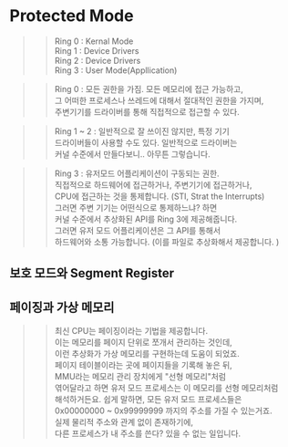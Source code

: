 # Protected Mode

>> Ring 0 : Kernal Mode  
>> Ring 1 : Device Drivers  
>> Ring 2 : Device Drivers  
>> Ring 3 : User Mode(Appllication)  


>> Ring 0 : 모든 권한을 가짐. 모든 메모리에 접근 가능하고,  
>> 그 어떠한 프로세스나 쓰레드에 대해서 절대적인 권한을 가지며,  
>> 주변기기를 드라이버를 통해 직접적으로 접근할 수 있다.  

>> Ring 1 ~ 2 : 일반적으로 잘 쓰이진 않지만, 특정 기기  
>> 드라이버들이 사용할 수도 있다.  일반적으로 드라이버는  
>> 커널 수준에서 만들다보니.. 아무튼 그렇습니다.  

>> Ring 3 : 유저모드 어플리케이션이 구동되는 권한.    
>> 직접적으로 하드웨어에 접근하거나, 주변기기에 접근하거나,    
>> CPU에 접근하는 것을 통제합니다.  (STI, Strat the Interrupts)  
>> 그러면 주변 기기는 어떤식으로 통제하느냐? 하면  
>> 커널 수준에서 추상화된 API를 Ring 3에 제공해줍니다.  
>> 그러면 유저 모드 어플리케이션은 그 API를 통해서  
>> 하드웨어와 소통 가능합니다.  (이를 파일로 추상화해서 제공합니다. )  


## 보호 모드와 Segment Register

## 페이징과 가상 메모리
>> 최신 CPU는 페이징이라는 기법을 제공합니다.  
>> 이는 메모리를 페이지 단위로 쪼개서 관리하는 것인데,  
>> 이런 추상화가 가상 메모리를 구현하는데 도움이 되었죠.  
>> 페이지 테이블이라는 곳에 페이지들을 기록해 놓은 뒤,  
>> MMU라는 메모리 관리 장치에게 "선형 메모리"처럼  
>> 엮어달라고 하면 유저 모드 프로세스는 이 메모리를 선형 메모리처럼  
>> 해석하거든요. 쉽게 말하면, 모든 유저 모드 프로세스들은  
>> 0x00000000 ~ 0x99999999 까지의 주소를 가질 수 있는거죠.   
>> 실제 물리적 주소와 관계 없이 존재하기에,  
>> 다른 프로세스가 내 주소를 쓴다? 있을 수 없는 일입니다.  

